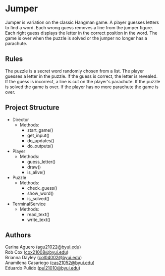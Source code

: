 # Jumper

Jumper is variation on the classic Hangman game. A player guesses letters to
find a word. Each wrong guess removes a line from the jumper figure. Each right
guess displays the letter in the correct position in the word. The game is over
when the puzzle is solved or the jumper no longer has a parachute.

## Rules

The puzzle is a secret word randomly chosen from a list.
The player guesses a letter in the puzzle.
If the guess is correct, the letter is revealed.
If the guess is incorrect, a line is cut on the player's parachute.
If the puzzle is solved the game is over.
If the player has no more parachute the game is over.

## Project Structure

- Director
  - Methods:
    - start_game()
    - get_input()
    - do_updates()
    - do_outputs()
- Player
  - Methods:
    - guess_letter()
    - draw()
    - is_alive()
- Puzzle
  - Methods:
    - check_guess()
    - show_word()
    - is_solved()
- TerminalService
  - Methods:
    - read_text()
    - write_text()

## Authors

Carina Aguero (agu21022@byui.edu)\
Rob Cox (cox21008@byui.edu)\
Brianna Dayley (col04002@byui.edu)\
Anamilena Casariego (cas21052@byui.edu)\
Eduardo Pulido (pul21010@byui.edu)
